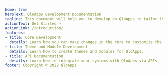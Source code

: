 ```yaml
---
home: true
heroText: QloApps Development Documentation
tagline: This document will help you to develop on QloApps to tailor the system as per your vision
actionText: Get Started →
actionLink: /introduction/
features:
- title: Core Development
  details: Learn how you can make changes in the core to customize the system.
- title: Theme and Module Development
  details: Learn how to create themes and modules for QloApps.
- title: API Documentation
  details: Learn how to integrate your systems with QloApps via APIs.
footer: Copyright © 2022 QloApps
---
```

